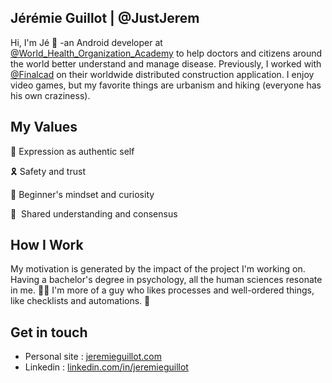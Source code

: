 ## Jérémie Guillot | @JustJerem

Hi, I'm Jé 👋 -an Android developer at [@World_Health_Organization_Academy](https://www.who.int/about/who-academy) to help doctors and citizens around the world better understand and manage disease. Previously, I worked with [@Finalcad](https://www.finalcad.com/) on their worldwide distributed construction application.  I enjoy video games, but my favorite things are urbanism and hiking (everyone has his own craziness).

## My Values
🌟‏‏‎ ‎Expression as authentic self

🎗‏‏‎ ‎Safety and trust

🍏‏‏‎ ‎Beginner's mindset and curiosity

🙌 ‏‏‎ ‎Shared understanding and consensus

## How I Work

My motivation is generated by the impact of the project I'm working on. Having a bachelor's degree in psychology, all the human sciences resonate in me. 👨‍⚕️   I'm more of a guy who likes processes and well-ordered things, like checklists and automations. 🦾

## Get in touch
- Personal site : [jeremieguillot.com](http://jeremieguillot.com/)
- Linkedin : [linkedin.com/in/jeremieguillot](https://www.linkedin.com/in/jeremieguillot/)
